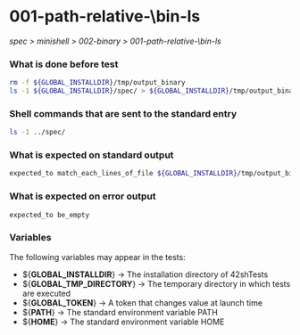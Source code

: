 # 001-path-relative-\bin-ls

*spec > minishell > 002-binary > 001-path-relative-\bin-ls*

### What is done before test

```bash
rm -f ${GLOBAL_INSTALLDIR}/tmp/output_binary
ls -1 ${GLOBAL_INSTALLDIR}/spec/ > ${GLOBAL_INSTALLDIR}/tmp/output_binary
```

### Shell commands that are sent to the standard entry

```bash
ls -1 ../spec/

```

### What is expected on standard output

```bash
expected_to match_each_lines_of_file ${GLOBAL_INSTALLDIR}/tmp/output_binary
```

### What is expected on error output

```bash
expected_to be_empty
```

### Variables

The following variables may appear in the tests:

* ${**GLOBAL_INSTALLDIR**} -> The installation directory of 42shTests
* ${**GLOBAL_TMP_DIRECTORY**} -> The temporary directory in which tests are executed
* ${**GLOBAL_TOKEN**} -> A token that changes value at launch time
* ${**PATH**} -> The standard environment variable PATH
* ${**HOME**} -> The standard environment variable HOME
